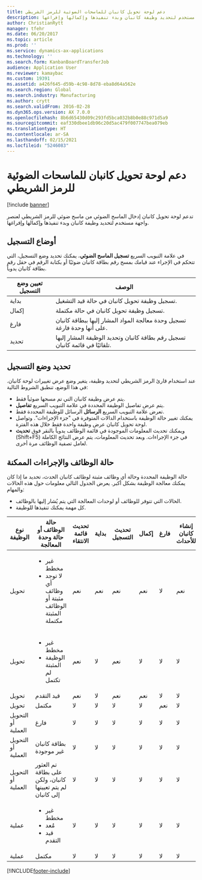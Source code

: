 ```yaml
---
title: دعم لوحة تحويل كانبان للماسحات الضوئية للرمز الشريطي
description: تدعم لوحة تحويل كانبان‬ إدخال الماسح الضوئي من ماسح ضوئي للرمز الشريطي لعنصر واجهة مستخدم لتحديد وظيفة كانبان وبدء تنفيذها وإكمالها وإفراغها.
author: ChristianRytt
manager: tfehr
ms.date: 06/20/2017
ms.topic: article
ms.prod: ''
ms.service: dynamics-ax-applications
ms.technology: ''
ms.search.form: KanbanBoardTransferJob
audience: Application User
ms.reviewer: kamaybac
ms.custom: 19391
ms.assetid: a426f645-d59b-4c98-8d78-eba8d64a562e
ms.search.region: Global
ms.search.industry: Manufacturing
ms.author: crytt
ms.search.validFrom: 2016-02-28
ms.dyn365.ops.version: AX 7.0.0
ms.openlocfilehash: 8b6d65430d09c293fd5bca032b8b0e88c971d5a9
ms.sourcegitcommit: eaf330dbee1db96c20d5ac479f007747bea079eb
ms.translationtype: HT
ms.contentlocale: ar-SA
ms.lasthandoff: 02/15/2021
ms.locfileid: "5246083"
---
```

# <a name="kanban-transfer-board-support-for-barcode-scanners"></a>دعم لوحة تحويل كانبان للماسحات الضوئية للرمز الشريطي

[!include [banner](../includes/banner.md)]

تدعم لوحة تحويل كانبان‬ إدخال الماسح الضوئي من ماسح ضوئي للرمز الشريطي لعنصر واجهة مستخدم لتحديد وظيفة كانبان وبدء تنفيذها وإكمالها وإفراغها.

<a name="registration-modes"></a>أوضاع التسجيل
------------------

في علامة التبويب السريع **تسجيل الماسح الضوئي**، يمكنك تحديد وضع التسجيل، التي تتحكم في الإجراء عند قيامك بمسح رقم بطاقة كانبان ضوئيًا أو بكتابة الرقم في حقل رقم بطاقة كانبان يدوياً.

| تعيين وضع التسجيل | الوصف                                                                                     |
|-----------------------|-------------------------------------------------------------------------------------------------|
| بداية                 | تسجيل وظيفة تحويل كانبان في حالة قيد التشغيل.                                                 |
| إكمال              | تسجيل وظيفة تحويل كانبان في حالة مكتملة.                                                   |
| فارغ                 | تسجيل وحدة معالجة المواد المشار إليها ببطاقة كانبان على أنها وحدة فارغة.              |
| تحديد                | تسجيل رقم بطاقة كانبان وتحديد الوظيفة المشار إليها تلقائيًا في قائمة كانبان. |

 
<a name="registration-mode-select"></a>تحديد وضع التسجيل
------------------------

عند استخدام قارئ الرمز الشريطي لتحديد وظيفة، يتغير وضع عرض تغييرات لوحة كانبان. في هذا الوضع، تنطبق الشروط التالية:

-   يتم عرض وظيفة كانبان التي تم مسحها ضوئياً فقط.
-   يتم عرض تفاصيل الوظيفة المحددة في علامة التبويب السريع **تفاصيل**.
-   تعرض علامة التبويب السريع **الرسائل** الرسائل للوظيفة المحددة فقط.
-   يمكنك تغيير حالة الوظيفة باستخدام الدالات المتوفرة في "جزء الإجراءات". وتواصل لوحة تحويل كانبان عرض وظيفة واحدة فقط خلال هذه الفترة.
-   ويمكنك تحديث المعلومات الموجودة في قائمة الوظائف يدوياً بالنقر فوق **تحديث** ‏(Shift+F5) في جزء الإجراءات. وبعد تحديث المعلومات، يتم عرض النتائج الكاملة لعامل تصفية الوظائف مرة أخرى.

## <a name="job-status-and-possible-actions"></a>حالة الوظائف والإجراءات الممكنة
حالة الوظيفة المحددة وحالة أي وظائف مثبتة لوظائف كانبان الحدث، تحديد ما إذا كان يمكنك معالجة الوظيفة بشكل أكبر. يعرض الجدول التالي معلومات حول هذه الحالات والمهام:
-   الحالات التي تتوفر للوظائف أو لوحدات المعالجة التي يتم يُشار إليها بالوظائف.
-   كل مهمة يمكنك تنفيذها للوظيفة.

<table>
<colgroup>
<col width="12%" />
<col width="12%" />
<col width="12%" />
<col width="12%" />
<col width="12%" />
<col width="12%" />
<col width="12%" />
<col width="12%" />
</colgroup>
<thead>
<tr class="header">
<th>نوع الوظيفة</th>
<th>حالة الوظائف أو حالة وحدة المعالجة</th>
<th>تحديث قائمة الانتقاء</th>
<th>بداية</th>
<th>تحديث التسجيل</th>
<th>إكمال</th>
<th>فارغ</th>
<th>إنشاء كانبان للأحداث</th>
</tr>
</thead>
<tbody>
<tr class="odd">
<td>تحويل</td>
<td><ul>
<li>غير مخطط</li>
<li>لا توجد أي وظائف مثبتة أو الوظائف المثبتة مكتملة</li>
</ul></td>
<td>نعم</td>
<td>نعم</td>
<td>نعم</td>
<td>نعم</td>
<td>لا</td>
<td>نعم</td>
</tr>
<tr class="even">
<td>تحويل</td>
<td><ul>
<li>غير مخطط</li>
<li>الوظيفة المثبتة لم تكتمل</li>
</ul></td>
<td>نعم</td>
<td>لا</td>
<td>نعم</td>
<td>لا</td>
<td>لا</td>
<td>لا</td>
</tr>
<tr class="odd">
<td>تحويل</td>
<td>قيد التقدم</td>
<td>نعم</td>
<td>لا</td>
<td>نعم</td>
<td>نعم</td>
<td>لا</td>
<td>لا</td>
</tr>
<tr class="even">
<td>تحويل</td>
<td>‏‏‏‏مكتمل</td>
<td>لا</td>
<td>لا</td>
<td>لا</td>
<td>لا</td>
<td>نعم</td>
<td>لا</td>
</tr>
<tr class="odd">
<td>التحويل أو العملية</td>
<td>فارغ</td>
<td>لا</td>
<td>لا</td>
<td>لا</td>
<td>لا</td>
<td>لا</td>
<td>لا</td>
</tr>
<tr class="even">
<td>التحويل أو العملية</td>
<td>بطاقة كانبان غير موجودة</td>
<td>لا</td>
<td>لا</td>
<td>لا</td>
<td>لا</td>
<td>لا</td>
<td>لا</td>
</tr>
<tr class="odd">
<td>التحويل أو العملية</td>
<td>تم العثور على بطاقة كانبان، ولكن لم يتم تعيينها إلى كانبان</td>
<td>لا</td>
<td>لا</td>
<td>لا</td>
<td>لا</td>
<td>لا</td>
<td>لا</td>
</tr>
<tr class="even">
<td>عملية</td>
<td><ul>
<li>غير مخطط</li>
<li>مُعد</li>
<li>قيد التقدم</li>
</ul></td>
<td>لا</td>
<td>لا</td>
<td>لا</td>
<td>لا</td>
<td>لا</td>
<td>لا</td>
</tr>
<tr class="odd">
<td>عملية</td>
<td>‏‏‏‏مكتمل</td>
<td>لا</td>
<td>لا</td>
<td>لا</td>
<td>لا</td>
<td>لا</td>
<td>لا</td>
</tr>
</tbody>
</table>







[!INCLUDE[footer-include](../../includes/footer-banner.md)]